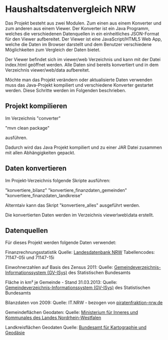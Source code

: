 ﻿Haushaltsdatenvergleich NRW
===========================

Das Projekt besteht aus zwei Modulen. Zum einen aus einem Konverter und zum anderen aus einem Viewer.
Der Konverter ist ein Java Programm, welches die verschiedenen Datenquellen in ein 
einheitliches JSON-Format für den Viewer aufbereitet.
Der Viewer ist eine JavaScript/HTML5 Web App, welche die Daten im Browser darstellt 
und dem Benutzer verschiedene Möglichkeiten zum Vergleich der Daten bietet.

Der Viewer befindet sich im viewer/web Verzeichnis und kann mit der Datei index.html geöffnet werden. 
Alle Daten sind bereits konvertiert und in dem Verzeichnis viewer/web/data aufbereitet.

Möchte man das Projekt verändern oder aktualisierte Daten verwenden muss das Java-Projekt 
kompiliert und verschiedene Konverter gestartet werden. 
Diese Schritte werden im Folgenden beschrieben.

Projekt kompilieren
-------------------
Im Verzeichnis "converter" 

"mvn clean package"

ausführen.

Dadurch wird das Java Projekt kompiliert und zu einer JAR Datei zusammen 
mit allen Abhängigkeiten gepackt.

Daten konvertieren
------------------

Im Projekt-Verzeichnis folgende Skripte ausführen:

"konvertiere_bilanz" 
"konvertiere_finanzdaten_gemeinden" 
"konvertiere_finanzdaten_landkreise"

Alterntaiv kann das Skript "konvertiere_alles" ausgeführt werden.

Die konvertierten Daten werden im Verzeichnis viewer\web\data erstellt.

Datenquellen
------------

Für dieses Projekt werden folgende Daten verwendet:

Finanzrechnungsstatistik
Quelle: [Landesdatenbank NRW](https://www.landesdatenbank.nrw.de/) Tabellencodes: 71147-05i und 71147-15i

Einwohnerzahlen auf Basis des Zensus 2011:
Quelle: [Gemeindeverzeichnis-Informationssystem (GV-ISys)](https://www.destatis.de/DE/ZahlenFakten/LaenderRegionen/Regionales/Gemeindeverzeichnis/Administrativ/AdministrativeUebersicht.html) des Statistischen Bundesamts

Fläche in km² je Gemeinde - Stand 31.03.2013:
Quelle: [Gemeindeverzeichnis-Informationssystem (GV-ISys)](https://www.destatis.de/DE/ZahlenFakten/LaenderRegionen/Regionales/Gemeindeverzeichnis/Gemeindeverzeichnis.html) des Statistischen Bundesamts

Bilanzdaten von 2009:
Quelle: IT.NRW - bezogen von [piratenfraktion-nrw.de](http://www.piratenfraktion-nrw.de/2012/12/transparenzerfolg-finanzdaten-der-kommunen-veroffentlicht/)

Gemeindeflächen Geodaten:
Quelle: [Ministerium für Inneres und Kommunales des Landes Nordrhein-Westfalen](http://www.mik.nrw.de/themen-aufgaben/buergerbeteiligung-wahlen/wahlen/auf-allen-ebenen/landtagswahl/wahl-2012/wahlkreiskarten.html)

Landkreisflächen Geodaten
Quelle: [Bundesamt für Kartographie und Geodäsie](http://www.geodatenzentrum.de/geodaten/gdz_rahmen.gdz_div?gdz_spr=deu&gdz_akt_zeile=5&gdz_anz_zeile=1&gdz_unt_zeile=17&gdz_user_id=0)
